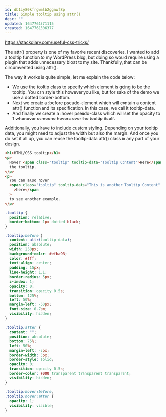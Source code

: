 ```yaml
---
id: db1iy80kfrgwmlb2ggnwf8p
title: Simple tooltip using attr()
desc: ""
updated: 1647761571115
created: 1647761506377
---
```


https://stackdiary.com/useful-css-tricks/

The attr() property is one of my favorite recent discoveries. I wanted to add a tooltip function to my WordPress blog, but doing so would require using a plugin that adds unnecessary bloat to my site. Thankfully, that can be circumvented using attr().

The way it works is quite simple, let me explain the code below:

- We use the tooltip class to specify which element is going to be the tooltip. You can style this however you like, but for sake of the demo we use a dotted border-bottom.
- Next we create a :before pseudo-element which will contain a content attr() function and its specification. In this case, we call it tooltip-data.
- And finally we create a :hover pseudo-class which will set the opacity to 1 whenever someone hovers over the tooltip itself.

Additionally, you have to include custom styling. Depending on your tooltip data, you might need to adjust the width but also the margin. And once you do set it all up, you can reuse the tooltip-data attr() class in any part of your design.

```html
<h1>HTML/CSS tooltip</h1>
<p>
  Hover <span class="tooltip" tooltip-data="Tooltip Content">Here</span> to see
  the tooltip.
</p>
<p>
  You can also hover
  <span class="tooltip" tooltip-data="This is another Tooltip Content"
    >here</span
  >
  to see another example.
</p>
```

```css
.tooltip {
  position: relative;
  border-bottom: 1px dotted black;
}

.tooltip:before {
  content: attr(tooltip-data);
  position: absolute;
  width: 250px;
  background-color: #efba93;
  color: #fff;
  text-align: center;
  padding: 15px;
  line-height: 1.1;
  border-radius: 5px;
  z-index: 1;
  opacity: 0;
  transition: opacity 0.5s;
  bottom: 125%;
  left: 50%;
  margin-left: -60px;
  font-size: 0.7em;
  visibility: hidden;
}

.tooltip:after {
  content: "";
  position: absolute;
  bottom: 75%;
  left: 50%;
  margin-left: -5px;
  border-width: 5px;
  border-style: solid;
  opacity: 0;
  transition: opacity 0.5s;
  border-color: #000 transparent transparent transparent;
  visibility: hidden;
}

.tooltip:hover:before,
.tooltip:hover:after {
  opacity: 1;
  visibility: visible;
}
```
